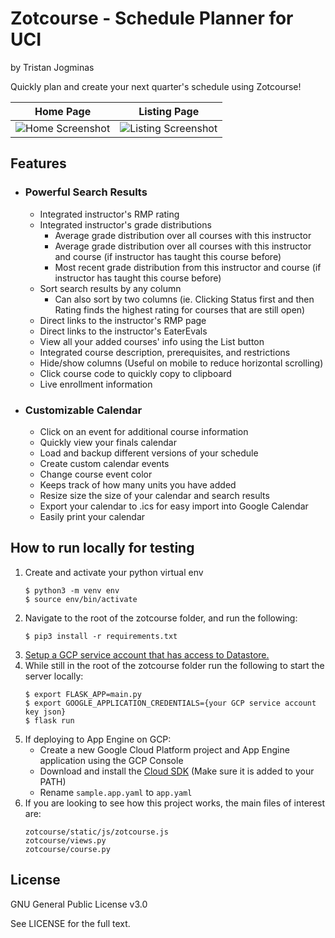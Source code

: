 # Zotcourse - Schedule Planner for UCI

by Tristan Jogminas

Quickly plan and create your next quarter's schedule using Zotcourse!

Home Page            |  Listing Page
:-------------------------:|:-------------------------:
![Home Screenshot](https://i.imgur.com/vbosvLz.png) |  ![Listing Screenshot](https://i.imgur.com/l5SUQys.png)

## Features

* ### Powerful Search Results
    * Integrated instructor's RMP rating
    * Integrated instructor's grade distributions
        * Average grade distribution over all courses with this instructor
        * Average grade distribution over all courses with this instructor and course (if instructor has taught this course before)
        * Most recent grade distribution from this instructor and course (if instructor has taught this course before)
    * Sort search results by any column
        * Can also sort by two columns (ie. Clicking Status first and then Rating finds the highest rating for courses that are still open)
    * Direct links to the instructor's RMP page
    * Direct links to the instructor's EaterEvals
    * View all your added courses' info using the List button
    * Integrated course description, prerequisites, and restrictions
    * Hide/show columns (Useful on mobile to reduce horizontal scrolling)
    * Click course code to quickly copy to clipboard
    * Live enrollment information
* ### Customizable Calendar
    * Click on an event for additional course information
    * Quickly view your finals calendar
    * Load and backup different versions of your schedule
    * Create custom calendar events
    * Change course event color
    * Keeps track of how many units you have added
    * Resize size the size of your calendar and search results
    * Export your calendar to .ics for easy import into Google Calendar
    * Easily print your calendar


## How to run locally for testing

1. Create and activate your python virtual env
    ```
    $ python3 -m venv env
    $ source env/bin/activate
    ```
2. Navigate to the root of the zotcourse folder, and run the following:
    ```
    $ pip3 install -r requirements.txt
    ```
3. [Setup a GCP service account that has access to Datastore.](https://cloud.google.com/docs/authentication/getting-started)
3. While still in the root of the zotcourse folder run the following to start the server locally:
    ```
    $ export FLASK_APP=main.py
    $ export GOOGLE_APPLICATION_CREDENTIALS={your GCP service account key json}
    $ flask run
    ```
5. If deploying to App Engine on GCP:
    * Create a new Google Cloud Platform project and App Engine application using the GCP Console
    * Download and install the [Cloud SDK](https://cloud.google.com/appengine/docs/standard/python/download) (Make sure it is added to your PATH)
    * Rename `sample.app.yaml` to `app.yaml`
6. If you are looking to see how this project works, the main files of interest are:
    ```
    zotcourse/static/js/zotcourse.js
    zotcourse/views.py
    zotcourse/course.py
    ```

## License

GNU General Public License v3.0

See LICENSE for the full text.
